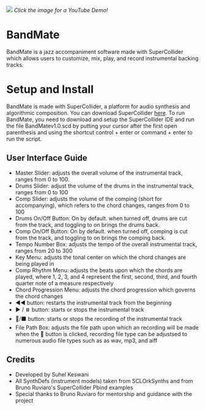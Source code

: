 
[<img src="https://preview.redd.it/bnagpyoe2zm51.png?width=1536&format=png&auto=webp&s=50d4190cbb7889962a7efb92b2839ac3c7420d45">](https://youtu.be/2DsOu3cBAS8)
*Click the image for a YouTube Demo!*

# BandMate <br>
BandMate is a jazz accompaniment software made with SuperCollider which allows users to customize, mix, play, and record instrumental backing tracks.  

# Setup and Install
BandMate is made with SuperCollider, a platform for audio synthesis and algorithmic composition. You can download SuperCollider [here](https://supercollider.github.io/). To run BandMate, you need to download and setup the SuperCollider IDE and run the file BandMatev1.0.scd by putting your cursor after the first open parenthesis and using the shortcut control + enter or command + enter to run the script.

## User Interface Guide <br>
- Master Slider: adjusts the overall volume of the instrumental track, ranges from 0 to 100.
- Drums Slider: adjust the volume of the drums in the instrumental track, ranges from 0 to 100
- Comp Slider: adjusts the volume of the comping (short for accompanying), which refers to the chord changes, ranges from 0 to 100
- Drums On/Off Button: On by default. when turned off, drums are cut from the track, and toggling to on brings the drums back.
- Comp On/Off Button: On by default. when turned off, comping is cut from the track, and toggling to on brings the comping back.
- Tempo Number Box: adjusts the tempo of the overall instrumental track, ranges from 20 to 300
- Key Menu: adjusts the tonal center on which the chord changes are being played in
- Comp Rhythm Menu: adjusts the beats upon which the chords are played, where 1, 2, 3, and 4 represent the first, second, third, and fourth quarter note of a measure respectively
- Chord Progression Menu: adjusts the chord progression which governs the chord changes
- ◀️◀️ button: restarts the instrumental track from the beginning
- ▶ / ⏸️ button: starts or stops the instrumental track
- 🔴/⬛ button: starts or stops the recording of the instrumental track
- File Path Box: adjusts the file path upon which an recording will be made when the 🔴 button is clicked, recording file type can be adjustsed to numerous audio file types such as as wav, mp3, and aiff

## Credits <br>
- Developed by Suhel Keswani
- All SynthDefs (instrument models) taken from SCLOrkSynths and from Bruno Ruviaro's SuperCollider Pbind examples
- Special thanks to Bruno Ruviaro for mentorship and guidance with the project
